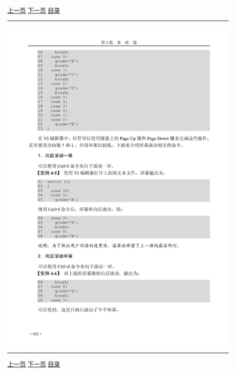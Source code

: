 [上一页](114.md) [下一页](116.md) [目录](../README.md)

***

![115](../images/115.png)

***

[上一页](114.md) [下一页](116.md) [目录](../README.md)
